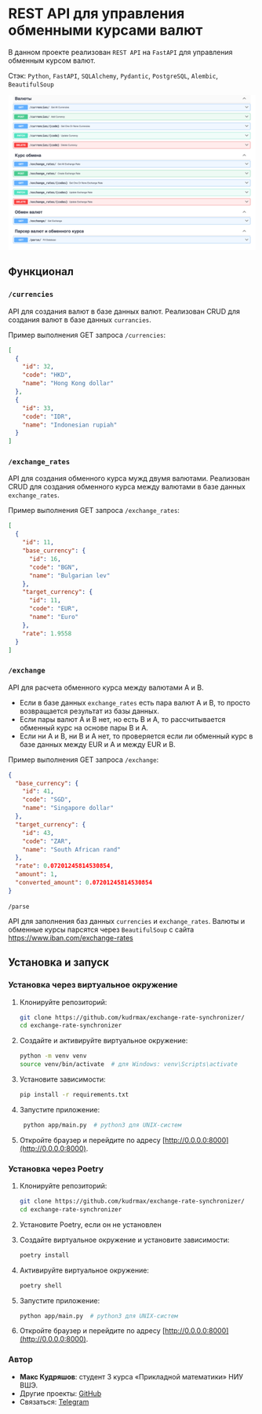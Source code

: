 # REST API для управления обменными курсами валют

В данном проекте реализован `REST API` на `FastAPI` для управления обменным курсом валют.

Стэк: `Python`, `FastAPI`, `SQLAlchemy`, `Pydantic`, `PostgreSQL`, `Alembic`, `BeautifulSoup`

![rest.png](docs/rest.png)

## Функционал

### `/currencies`

API для создания валют в базе данных валют. Реализован CRUD для создания валют в базе данных `currancies`.

Пример выполнения GET запроса `/currencies`:

```json
[
  {
    "id": 32,
    "code": "HKD",
    "name": "Hong Kong dollar"
  },
  {
    "id": 33,
    "code": "IDR",
    "name": "Indonesian rupiah"
  }
]
```

### `/exchange_rates`

API для создания обменного курса мужд двумя валютами. Реализован CRUD для создания обменного курса между валютами в базе
данных `exchange_rates`.

Пример выполнения GET запроса `/exchange_rates`:

```json
[
  {
    "id": 11,
    "base_currency": {
      "id": 16,
      "code": "BGN",
      "name": "Bulgarian lev"
    },
    "target_currency": {
      "id": 11,
      "code": "EUR",
      "name": "Euro"
    },
    "rate": 1.9558
  }
]
```

### `/exchange`

API для расчета обменного курса между валютами A и B.

- Если в базе данных `exchange_rates` есть пара валют A и B, то просто возвращается результат из базы данных.
- Если пары валют A и B нет, но есть B и A, то рассчитывается обменный курс на основе пары B и A.
- Если ни A и B, ни B и A нет, то проверяется если ли обменный курс в базе данных между EUR и A и между EUR и B.

Пример выполнения GET запроса `/exchange`:

```json
{
  "base_currency": {
    "id": 41,
    "code": "SGD",
    "name": "Singapore dollar"
  },
  "target_currency": {
    "id": 43,
    "code": "ZAR",
    "name": "South African rand"
  },
  "rate": 0.07201245814530854,
  "amount": 1,
  "converted_amount": 0.07201245814530854
}
```

`/parse`

API для заполнения баз данных `currencies` и `exchange_rates`. Валюты и обменные курсы парсятся через `BeautifulSoup` с
сайта https://www.iban.com/exchange-rates

## Установка и запуск

### Установка через виртуальное окружение

1. Клонируйте репозиторий:
   ```bash
   git clone https://github.com/kudrmax/exchange-rate-synchronizer/
   cd exchange-rate-synchronizer
   ```

2. Создайте и активируйте виртуальное окружение:
   ```bash
   python -m venv venv
   source venv/bin/activate  # для Windows: venv\Scripts\activate
   ```

3. Установите зависимости:
   ```bash
   pip install -r requirements.txt
   ```

5. Запустите приложение:
   ```bash
    python app/main.py  # python3 для UNIX-систем
   ```

6. Откройте браузер и перейдите по адресу [http://0.0.0.0:8000](http://0.0.0.0:8000).

### Установка через Poetry

1. Клонируйте репозиторий:
   ```bash
   git clone https://github.com/kudrmax/exchange-rate-synchronizer/
   cd exchange-rate-synchronizer
   ```

2. Установите Poetry, если он не установлен

3. Создайте виртуальное окружение и установите зависимости:
   ```bash
   poetry install
   ```

4. Активируйте виртуальное окружение:

   ```bash
   poetry shell
   ```

6. Запустите приложение:
   ```bash
   python app/main.py  # python3 для UNIX-систем
   ```

7. Откройте браузер и перейдите по адресу [http://0.0.0.0:8000](http://0.0.0.0:8000).

### Автор

- **Макс Кудряшов**: студент 3 курса «Прикладной математики» НИУ ВШЭ.
- Другие проекты: [GitHub](https://github.com/kudrmax/)
- Связаться: [Telegram](https://t.me/kudrmax)
